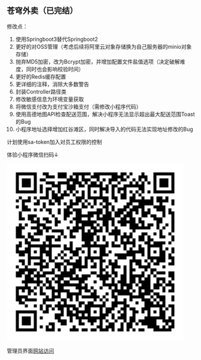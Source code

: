 苍穹外卖（已完结）
---

修改点：

1. 使用Springboot3替代Springboot2
2. 更好的对OSS管理（考虑后续将阿里云对象存储换为自己服务器的minio对象存储）
3. 抛弃MD5加密，改为Bcrypt加密，并增加配置文件盐值选项（决定破解难度，同时也会影响校验时间）
4. 更好的Redis缓存配置
5. 更详细的注释，消除大多数警告
6. 封装Controller路径类
7. 修改敏感信息为环境变量获取
8. 将微信支付改为支付宝沙箱支付（需修改小程序代码）
9. 使用高德地图API检查配送范围，解决小程序无法显示超出最大配送范围Toast的Bug
10. 小程序地址选择增加红谷滩区，同时解决导入的代码无法实现地址修改的Bug

计划使用sa-token加入对员工权限的控制

体验小程序微信扫码↓

![小程序体验版](img.png)

管理员界面[网站访问](https://sky-admin.webzank.site)
